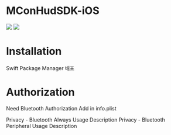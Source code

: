 # MConHudSDK-iOS
<img src="https://img.shields.io/badge/version-0.0.1-critical.svg"/>
<img src="https://img.shields.io/badge/swift-#F05138?style=flat&logo=swift&logoColor=white"/>


# Installation
Swift Package Manager 배포

# Authorization
Need Bluetooth Authorization Add in info.plist

Privacy - Bluetooth Always Usage Description
Privacy - Bluetooth Peripheral Usage Description

